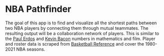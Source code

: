 # NBA Pathfinder

The goal of this app is to find and visualize all the shortest paths between two NBA players by connecting them through mutual teammates. The resulting output will be a collaboration network of players. This is similar to the [Paul Erdos](https://en.wikipedia.org/wiki/Erd%C5%91s_number) and [Kevin Bacon](https://en.wikipedia.org/wiki/Six_Degrees_of_Kevin_Bacon) numbers in mathematics and film.
Player and roster data is scraped from [Basketball Reference](https://www.basketball-reference.com/) and cover the 1980-2021 NBA seasons.